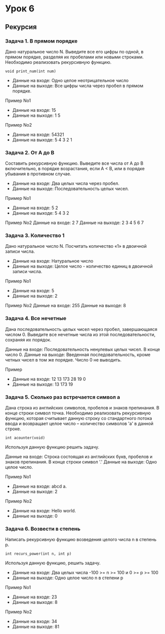 # Урок 6

## Рекурсия

### Задача 1. В прямом порядке

Дано натуральное число N. Выведите все его цифры по одной, в прямом порядке, разделяя их пробелами или новыми строками.
Необходимо реализовать рекурсивную функцию.

```void print_num(int num)```

- Данные на входе: Одно целое неотрицательное число
- Данные на выходе: Все цифры числа через пробел в прямом порядке.

Пример No1
- Данные на входе: 15
- Данные на выходе: 1 5

Пример No2
- Данные на входе: 54321
- Данные на выходе: 5 4 3 2 1

### Задача 2. От A до B

Составить рекурсивную функцию. 
Выведите все числа от A до B включительно, в порядке возрастания, если A < B, или в порядке убывания в противном случае.

- Данные на входе: Два целых числа через пробел.
- Данные на выходе: Последовательность целых чисел.

Пример No1
- Данные на входе: 5 2
- Данные на выходе: 5 4 3 2

Пример No2
Данные на входе: 2 7
Данные на выходе: 2 3 4 5 6 7

### Задача 3. Количество 1

Дано натуральное число N. Посчитать количество «1» в двоичной записи числа.

- Данные на входе: Натуральное число
- Данные на выходе: Целое число - количество единиц в двоичной записи числа.

Пример No1
- Данные на входе: 5
- Данные на выходе: 2

Пример No2
Данные на входе: 255
Данные на выходе: 8

### Задача 4. Все нечетные

Дана последовательность целых чисел через пробел, завершающаяся числом 0.
Выведите все нечетные числа из этой последовательности, сохраняя их порядок.

Данные на входе: Последовательность ненулевых целых чисел. В конце число 0.
Данные на выходе: Введенная последовательность, кроме четных чисел в том же порядке. Число 0 не выводить.

Пример
- Данные на входе: 12 13 173 28 19 0
- Данные на выходе: 13 173 19

### Задача 5. Сколько раз встречается символ a

Дана строка из английских символов, пробелов и знаков препинания. В конце строки символ точка. Необходимо реализовать рекурсивную функцию, которая считывает данную строку со стандартного потока ввода и возвращает
целое число – количество символов 'a' в данной строке. 

```int acounter(void)```

Используя данную функцию решить задачу.

Данные на входе: Строка состоящая из английских букв, пробелов и знаков препинания. В конце строки символ '.'
Данные на выходе: Одно целое число.

Пример No1
- Данные на входе: abcd a.
- Данные на выходе: 2

Пример No2
- Данные на входе: Hello world.
- Данные на выходе: 0

### Задача 6. Возвести в степень

Написать рекурсивную функцию возведения целого числа n в степень p.

```int recurs_power(int n, int p)```

Используя данную функцию, решить задачу.

- Данные на входе: Два целых числа -100 >= n >= 100 и 0 >= p >= 100
- Данные на выходе: Одно целое число n в степени p

Пример No1
- Данные на входе: 23
- Данные на выходе: 8

Пример No2
- Данные на входе: 34
- Данные на выходе: 81
